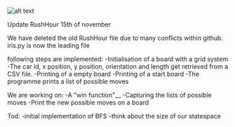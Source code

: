 ![alt text](http://heuristieken.nl/wiki/images/d/df/Rushhour.jpg)

Update RushHour 15th of november

We have deleted the old RushHour file due to many conflicts within github.
iris.py is now the leading file

following steps are implemented:
-Initialisation of a board with a grid system
-The car id, x position, y position, orientation and length get retrieved from a CSV file.
-Printing of a empty board
-Printing of a start board
-The programme prints a list of possible moves

We are working on:
-A "win function"__
-Capturing the lists of possible moves
-Print the new possible moves on a board

Tod:
-initial implementation of BFS
-think about the size of our statespace
